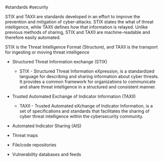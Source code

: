 #standards #security 

STIX and TAXII are standards developed in an effort to improve the prevention and mitigation of cyber-attacks. STIX states the what of threat intelligence, while TAXII defines how that information is relayed. Unlike previous methods of sharing, STIX and TAXII are machine-readable and therefore easily automated.

STIX is the Threat Intelligence Format (Structure), and TAXII is the transport for ingesting or moving threat intelligence 

- Structured Threat Information exchange (STIX)
  
	- STIX - Structured Threat Information eXpression, is a standardized language for describing and sharing information about cyber threats. It provides a common framework for organizations to communicate and share threat intelligence in a structured and consistent manner.
  
- Trusted Automated Exchange of Indicator Information (TAXII)
  
	- TAXII - Trusted Automated eXchange of Indicator Information, is a set of specifications and standards that facilitates the sharing of cyber threat intelligence within the cybersecurity community.
    
- Automated Indicator Sharing (AIS)
    
- Threat maps
    
- File/code repositories
    
- Vulnerability databases and feeds
